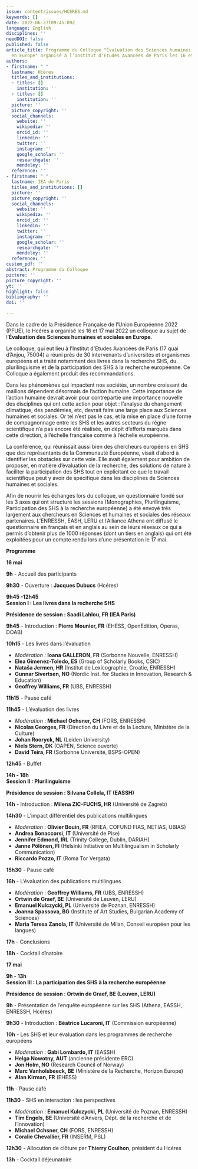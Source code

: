 ```yaml
---
issue: content/issues/HCERES.md
keywords: []
date: 2022-06-27T09:45:09Z
language: English
disciplines: ''
needDOI: false
published: false
article_title: Programme du Colloque "Évaluation des Sciences humaines et sociales
  en Europe" organisé à l’Institut d'Etudes Avancées de Paris les 16 et 17 mai 2022
authors:
- firstname: " "
  lastname: Hcéres
  titles_and_institutions:
  - titles: []
    institution: ''
  - titles: []
    institution: ''
  picture: ''
  picture_copyright: ''
  social_channels:
    website: ''
    wikipedia: ''
    orcid_id: ''
    linkedin: ''
    twitter: ''
    instagram: ''
    google_scholar: ''
    researchgate: ''
    mendeley: ''
  reference: ''
- firstname: " "
  lastname: IEA de Paris
  titles_and_institutions: []
  picture: ''
  picture_copyright: ''
  social_channels:
    website: ''
    wikipedia: ''
    orcid_id: ''
    linkedin: ''
    twitter: ''
    instagram: ''
    google_scholar: ''
    researchgate: ''
    mendeley: ''
  reference: ''
custom_pdf: ''
abstract: Programme du Colloque
picture: ''
picture_copyright: ''
yt: ''
highlight: false
bibliography: ''
doi: ''

---
```

Dans le cadre de la Présidence Française de l’Union Européenne 2022 (PFUE), le Hcéres a organisé les 16 et 17 mai 2022 un colloque au sujet de l’**Évaluation des Sciences humaines et sociales en Europe**.

Le colloque, qui eut lieu à l’Institut d'Etudes Avancées de Paris (17 quai d’Anjou, 75004) a réuni près de 30 intervenants d’universités et organismes européens et a traité notamment des livres dans la recherche SHS, du plurilinguisme et de la participation des SHS à la recherche européenne. Ce Colloque a également produit des recommandations.

Dans les phénomènes qui impactent nos sociétés, un nombre croissant de maillons dépendent désormais de l’action humaine. Cette importance de l’action humaine devrait avoir pour contrepartie une importance nouvelle des disciplines qui ont cette action pour objet : l’analyse du changement climatique, des pandémies, etc, devrait faire une large place aux Sciences humaines et sociales. Or tel n’est pas le cas, et la mise en place d’une forme de compagnonnage entre les SHS et les autres secteurs du règne scientifique n’a pas encore été réalisée, en dépit d’efforts marqués dans cette direction, à l’échelle française comme à l’échelle européenne.

La conférence, qui réunissait aussi bien des chercheurs européens en SHS que des représentants de la Communauté Européenne, visait d’abord à identifier les obstacles sur cette voie. Elle avait également pour ambition de proposer, en matière d’évaluation de la recherche, des solutions de nature à faciliter la participation des SHS tout en explicitant ce que le travail scientifique peut y avoir de spécifique dans les disciplines de Sciences humaines et sociales.

Afin de nourrir les échanges lors du colloque, un questionnaire fondé sur les 3 axes qui ont structuré les sessions (Monographies, Plurilinguisme, Participation des SHS à la recherche européenne) a été envoyé très largement aux chercheurs en Sciences et humaines et sociales des réseaux partenaires. L’ENRESSH, EASH, LERU et l’Alliance Athena ont diffusé le questionnaire en français et en anglais au sein de leurs réseaux ce qui a permis d’obtenir plus de 1000 réponses (dont un tiers en anglais) qui ont été exploitées pour un compte rendu lors d’une présentation le 17 mai.

**Programme**

**16 mai**

**9h** - Accueil des participants

**9h30** - Ouverture : **Jacques Dubucs** (Hcéres) 

**9h45 -12h45   
 Session I : Les livres dans la recherche SHS**

**Présidence de session : Saadi Lahlou, FR (IEA Paris)**

**9h45** - Introduction : **Pierre Mounier, FR** (EHESS, OpenEdition, Operas, DOAB)

**10h15** - Les livres dans l’évaluation

* _Modération :_ **Ioana GALLERON, FR** (Sorbonne Nouvelle, ENRESSH)
* **Elea Gimenez-Toledo, ES** (Group of Scholarly Books, CSIC)
* **Nataša Jermen, HR** (Institut de Lexicographie, Croatie, ENRESSH)
* **Gunnar Sivertsen, NO** (Nordic Inst. for Studies in Innovation, Research & Education)
* **Geoffrey Williams, FR** (UBS, ENRESSH)

**11h15** - Pause café

**11h45** - L’évaluation des livres

* _Modération_ : **Michael Ochsner, CH** (FORS, ENRESSH)
* **Nicolas Georges, FR** (Direction du Livre et de la Lecture, Ministère de la Culture)
* **Johan Rooryck, NL** (Leiden University)
* **Niels Stern, DK** (OAPEN, Science ouverte)
* **David Teira, FR** (Sorbonne Université, BSPS-OPEN)

**12h45** - Buffet

**14h - 18h  
 Session II : Plurilinguisme**

**Présidence de session : Silvana Collela, IT (EASSH)**

**14h** - Introduction : **Milena ZIC-FUCHS, HR** (Université de Zagreb)

**14h30** - L’impact différentiel des publications multilingues

* _Modération_ : **Olivier Bouin, FR** (RFIEA, COFUND FIAS, NETIAS, UBIAS)
* **Andrea Bonaccorsi**, **IT** (Université de Pise)
* **Jennifer Edmond, IRL** (Trinity College, Dublin, DARIAH)
* **Janne Pölönen, FI** (Helsinki Initiative on Multilingualism in Scholarly Communication)
* **Riccardo Pozzo, IT** (Roma Tor Vergata)

**15h30** - Pause café

**16h** - L’évaluation des publications multilingues

* _Modération_ : **Geoffrey Williams, FR** (UBS, ENRESSH)
* **Ortwin de Graef, BE** (Université de Leuven, LERU)
* **Emanuel Kulczycki, PL** (Université de Poznan, ENRESSH)
* **Joanna Spassova, BG** (Institute of Art Studies, Bulgarian Academy of Sciences)
* **Maria Teresa Zanola, IT** (Université de Milan, Conseil européen pour les langues)

**17h** - Conclusions

**18h** - Cocktail dînatoire

**17 mai**

**9h - 13h   
 Session III : La participation des SHS à la recherche européenne**

**Présidence de session : Ortwin de Graef, BE (Leuven, LERU)**

**9h** - Présentation de l’enquête européenne sur les SHS (Athena, EASSH, ENRESSH, Hcéres)

**9h30** - Introduction : **Béatrice Lucaroni, IT** (Commission européenne)

**10h** - Les SHS et leur évaluation dans les programmes de recherche européens

* _Modération_ : **Gabi Lombardo, IT** (EASSH)
* **Helga Nowotny, AUT** (ancienne présidente ERC)
* **Jon Holm, NO** (Research Council of Norway)
* **Marc Vanholsbeeck, BE** (Ministère de la Recherche, Horizon Europe)
* **Alan Kirman, FR** (EHESS)

**11h** - Pause café

**11h30** - SHS en interaction : les perspectives

* _Modération_ : **Emanuel Kulczycki, PL** (Université de Poznan, ENRESSH)
* **Tim Engels, BE** (Université d’Anvers, Dépt. de la recherche et de l’innovation)
* **Michael Ochsner, CH** (FORS, ENRESSH)
* **Coralie Chevallier, FR** (INSERM, PSL)

**12h30** - Allocution de clôture par **Thierry Coulhon**, président du Hcéres

**13h** - Cocktail déjeunatoire